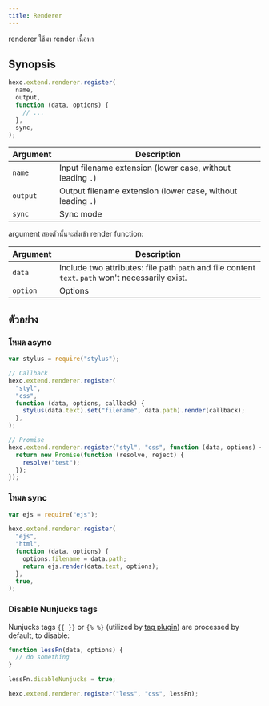 ```yaml
---
title: Renderer
---
```


renderer ใช้มา render เนื้อหา

## Synopsis

```js
hexo.extend.renderer.register(
  name,
  output,
  function (data, options) {
    // ...
  },
  sync,
);
```

| Argument | Description                                                 |
| -------- | ----------------------------------------------------------- |
| `name`   | Input filename extension (lower case, without leading `.`)  |
| `output` | Output filename extension (lower case, without leading `.`) |
| `sync`   | Sync mode                                                   |

argument สองตัวนั้นจะส่งเข้า render function:

| Argument | Description                                                                                       |
| -------- | ------------------------------------------------------------------------------------------------- |
| `data`   | Include two attributes: file path `path` and file content `text`. `path` won't necessarily exist. |
| `option` | Options                                                                                           |

## ตัวอย่าง

### โหมด async

```js
var stylus = require("stylus");

// Callback
hexo.extend.renderer.register(
  "styl",
  "css",
  function (data, options, callback) {
    stylus(data.text).set("filename", data.path).render(callback);
  },
);

// Promise
hexo.extend.renderer.register("styl", "css", function (data, options) {
  return new Promise(function (resolve, reject) {
    resolve("test");
  });
});
```

### โหมด sync

```js
var ejs = require("ejs");

hexo.extend.renderer.register(
  "ejs",
  "html",
  function (data, options) {
    options.filename = data.path;
    return ejs.render(data.text, options);
  },
  true,
);
```

### Disable Nunjucks tags

Nunjucks tags `{{ }}` or `{% %}` (utilized by [tag plugin](/docs/tag-plugins)) are processed by default, to disable:

```js
function lessFn(data, options) {
  // do something
}

lessFn.disableNunjucks = true;

hexo.extend.renderer.register("less", "css", lessFn);
```
